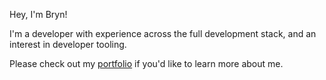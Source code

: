 Hey, I'm Bryn!

I'm a developer with experience across the full development stack, and an interest in developer tooling.

Please check out my [portfolio](https://bryn-deering.netlify.app) if you'd like to learn more about me.
